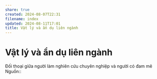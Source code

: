 ```yaml
---  
share: true  
created: 2024-08-07T22:31  
filename: index  
updated: 2024-08-11T17:01  
title: Vật lý và ẩn dụ liên ngành  
---  
```

# Vật lý và ẩn dụ liên ngành  
Đối thoại giữa người làm nghiên cứu chuyên nghiệp và người có đam mê  
Nguồn:: 